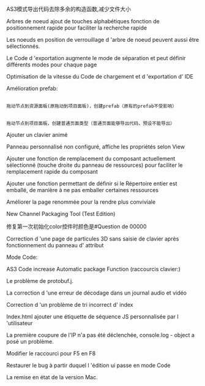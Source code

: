 AS3模式导出代码去除多余的构造函数,减少文件大小

Arbres de noeud ajout de touches alphabétiques fonction de positionnement rapide pour faciliter la recherche rapide

Les noeuds en position de verrouillage d 'arbre de noeud peuvent aussi être sélectionnés.

Le Code d 'exportation augmente le mode de séparation et peut définir différents modes pour chaque page

Optimisation de la vitesse du Code de chargement et d 'exportation d' IDE

Amélioration prefab:
​


```

拖动节点到资源面板(原拖动到项目面板)，创建prefab（原有的prefab不受影响）
```



```

拖动节点到项目面板，创建普通页面类型（普通页面能够导出代码，预设不能导出）	
```


Ajouter un clavier animé

Panneau personnalisé non configuré, affiche les propriétés selon View

Ajouter une fonction de remplacement du composant actuellement sélectionné (touche droite du panneau de ressources) pour faciliter le remplacement rapide du composant

Ajouter une fonction permettant de définir si le Répertoire entier est emballé, de manière à ne pas emballer certaines ressources

Améliorer la page renommée pour la rendre plus conviviale

New Channel Packaging Tool (Test Edition)



修复第一次初始化color控件时颜色是#Question de 00000

Correction d 'une page de particules 3D sans saisie de clavier après fonctionnement du panneau d' attribut

Mode Code:

AS3 Code increase Automatic package Function (raccourcis clavier:)

Le problème de protobuf.j.

La correction d 'une erreur de décodage dans un journal audio et vidéo

Correction d 'un problème de tri incorrect d' index

Index.html ajouter une étiquette de séquence JS personnalisée par l 'utilisateur

La première coupure de l'IP n'a pas été déclenchée, console.log - object a posé un problème.

Modifier le raccourci pour F5 en F8

Restaurer le bug à partir duquel l 'édition ui passe en mode Code

La remise en état de la version Mac.